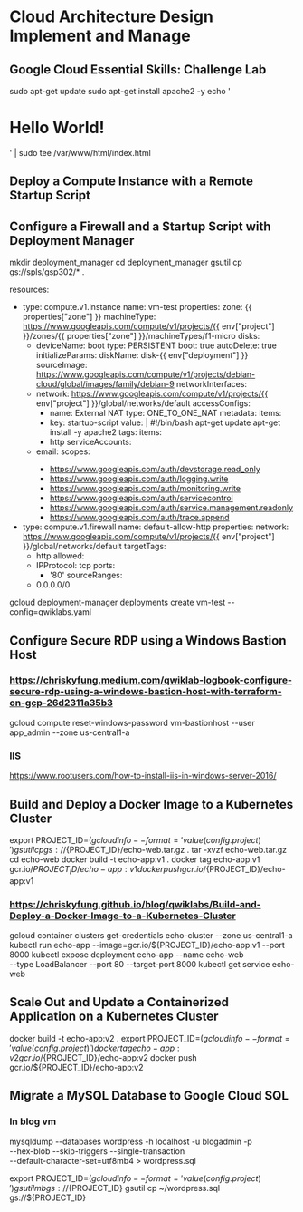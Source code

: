 # Cloud Architecture Design Implement and Manage

## Google Cloud Essential Skills: Challenge Lab
sudo apt-get update
sudo apt-get install apache2 -y
echo '<!doctype html><html><body><h1>Hello World!</h1></body></html>' | sudo tee /var/www/html/index.html

## Deploy a Compute Instance with a Remote Startup Script

## Configure a Firewall and a Startup Script with Deployment Manager
mkdir deployment_manager
cd deployment_manager
gsutil cp gs://spls/gsp302/* .

resources:
- type: compute.v1.instance
  name: vm-test
  properties:
    zone: {{ properties["zone"] }}
    machineType: https://www.googleapis.com/compute/v1/projects/{{ env["project"] }}/zones/{{ properties["zone"] }}/machineTypes/f1-micro
    disks:
    - deviceName: boot
      type: PERSISTENT
      boot: true
      autoDelete: true
      initializeParams:
        diskName: disk-{{ env["deployment"] }}
        sourceImage: https://www.googleapis.com/compute/v1/projects/debian-cloud/global/images/family/debian-9
    networkInterfaces:
    - network: https://www.googleapis.com/compute/v1/projects/{{ env["project"] }}/global/networks/default
      accessConfigs:
      - name: External NAT
        type: ONE_TO_ONE_NAT
    metadata:
      items:
      - key: startup-script
        value: |
          #!/bin/bash
          apt-get update
          apt-get install -y apache2
    tags:
      items:
      - http
    serviceAccounts:
    - email: <YOUR-SERVICE-ACCOUNT-EMAIL>
      scopes:
      - https://www.googleapis.com/auth/devstorage.read_only
      - https://www.googleapis.com/auth/logging.write
      - https://www.googleapis.com/auth/monitoring.write
      - https://www.googleapis.com/auth/servicecontrol
      - https://www.googleapis.com/auth/service.management.readonly
      - https://www.googleapis.com/auth/trace.append
- type: compute.v1.firewall
  name: default-allow-http
  properties:
    network: https://www.googleapis.com/compute/v1/projects/{{ env["project"] }}/global/networks/default
    targetTags: 
    - http
    allowed:
    - IPProtocol: tcp
      ports: 
      - '80'
    sourceRanges: 
    - 0.0.0.0/0

gcloud deployment-manager deployments create vm-test --config=qwiklabs.yaml

## Configure Secure RDP using a Windows Bastion Host
### https://chriskyfung.medium.com/qwiklab-logbook-configure-secure-rdp-using-a-windows-bastion-host-with-terraform-on-gcp-26d2311a35b3

gcloud compute reset-windows-password vm-bastionhost --user app_admin --zone us-central1-a

### IIS
https://www.rootusers.com/how-to-install-iis-in-windows-server-2016/

## Build and Deploy a Docker Image to a Kubernetes Cluster
export PROJECT_ID=$(gcloud info --format='value(config.project)')
gsutil cp gs://${PROJECT_ID}/echo-web.tar.gz .
tar -xvzf echo-web.tar.gz
cd echo-web
docker build -t echo-app:v1 .
docker tag echo-app:v1 gcr.io/${PROJECT_ID}/echo-app:v1
docker push gcr.io/${PROJECT_ID}/echo-app:v1

### https://chriskyfung.github.io/blog/qwiklabs/Build-and-Deploy-a-Docker-Image-to-a-Kubernetes-Cluster

gcloud container clusters get-credentials echo-cluster --zone us-central1-a
kubectl run echo-app --image=gcr.io/${PROJECT_ID}/echo-app:v1 --port 8000
kubectl expose deployment echo-app --name echo-web \
  --type LoadBalancer --port 80 --target-port 8000
kubectl get service echo-web

## Scale Out and Update a Containerized Application on a Kubernetes Cluster

docker build -t echo-app:v2 .
export PROJECT_ID=$(gcloud info --format='value(config.project)')
docker tag echo-app:v2 gcr.io/${PROJECT_ID}/echo-app:v2
docker push gcr.io/${PROJECT_ID}/echo-app:v2

## Migrate a MySQL Database to Google Cloud SQL

### In blog vm
mysqldump --databases wordpress -h localhost -u blogadmin -p \
--hex-blob --skip-triggers --single-transaction \
--default-character-set=utf8mb4 > wordpress.sql

export PROJECT_ID=$(gcloud info --format='value(config.project)')
gsutil mb gs://${PROJECT_ID}
gsutil cp ~/wordpress.sql gs://${PROJECT_ID}

